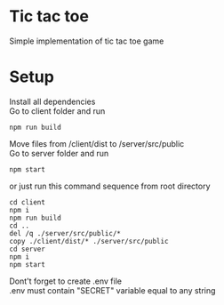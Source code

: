 # Tic tac toe

Simple implementation of tic tac toe game

# Setup

Install all dependencies \
Go to client folder and run

`npm run build`

Move files from /client/dist to /server/src/public \
Go to server folder and run

`npm start`

or just run this command sequence from root directory
```
cd client
npm i
npm run build
cd ..
del /q ./server/src/public/*
copy ./client/dist/* ./server/src/public
cd server
npm i
npm start
```

Dont't forget to create .env file \
.env must contain "SECRET" variable equal to any string
